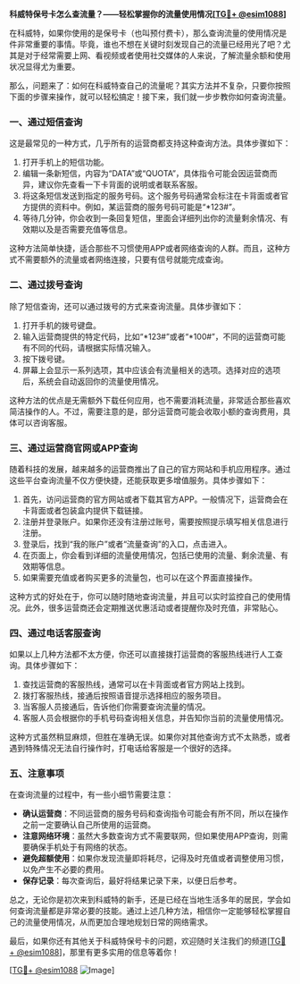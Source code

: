 **科威特保号卡怎么查流量？——轻松掌握你的流量使用情况[[TG💪+ @esim1088](https://t.me/s/esim1088)]**

在科威特，如果你使用的是保号卡（也叫预付费卡），那么查询流量的使用情况是件非常重要的事情。毕竟，谁也不想在关键时刻发现自己的流量已经用光了吧？尤其是对于经常需要上网、看视频或者使用社交媒体的人来说，了解流量余额和使用状况显得尤为重要。

那么，问题来了：如何在科威特查自己的流量呢？其实方法并不复杂，只要你按照下面的步骤来操作，就可以轻松搞定！接下来，我们就一步步教你如何查询流量。

### 一、通过短信查询

这是最常见的一种方式，几乎所有的运营商都支持这种查询方法。具体步骤如下：

1. 打开手机上的短信功能。
2. 编辑一条新短信，内容为“DATA”或“QUOTA”，具体指令可能会因运营商而异，建议你先查看一下卡背面的说明或者联系客服。
3. 将这条短信发送到指定的服务号码。这个服务号码通常会标注在卡背面或者官方提供的资料中。例如，某运营商的服务号码可能是“*123#”。
4. 等待几分钟，你会收到一条回复短信，里面会详细列出你的流量剩余情况、有效期以及是否需要充值等信息。

这种方法简单快捷，适合那些不习惯使用APP或者网络查询的人群。而且，这种方式不需要额外的流量或者网络连接，只要有信号就能完成查询。

### 二、通过拨号查询

除了短信查询，还可以通过拨号的方式来查询流量。具体步骤如下：

1. 打开手机的拨号键盘。
2. 输入运营商提供的特定代码，比如“*123#”或者“*100#”，不同的运营商可能有不同的代码，请根据实际情况输入。
3. 按下拨号键。
4. 屏幕上会显示一系列选项，其中应该会有流量相关的选项。选择对应的选项后，系统会自动返回你的流量使用情况。

这种方法的优点是无需额外下载任何应用，也不需要消耗流量，非常适合那些喜欢简洁操作的人。不过，需要注意的是，部分运营商可能会收取小额的查询费用，具体可以咨询客服。

### 三、通过运营商官网或APP查询

随着科技的发展，越来越多的运营商推出了自己的官方网站和手机应用程序。通过这些平台查询流量不仅方便快捷，还能获取更多增值服务。具体步骤如下：

1. 首先，访问运营商的官方网站或者下载其官方APP。一般情况下，运营商会在卡背面或者包装盒内提供下载链接。
2. 注册并登录账户。如果你还没有注册过账号，需要按照提示填写相关信息进行注册。
3. 登录后，找到“我的账户”或者“流量查询”的入口，点击进入。
4. 在页面上，你会看到详细的流量使用情况，包括已使用的流量、剩余流量、有效期等信息。
5. 如果需要充值或者购买更多的流量包，也可以在这个界面直接操作。

这种方式的好处在于，你可以随时随地查询流量，并且可以实时监控自己的使用情况。此外，很多运营商还会定期推送优惠活动或者提醒你及时充值，非常贴心。

### 四、通过电话客服查询

如果以上几种方法都不太方便，你还可以直接拨打运营商的客服热线进行人工查询。具体步骤如下：

1. 查找运营商的客服热线，通常可以在卡背面或者官方网站上找到。
2. 拨打客服热线，接通后按照语音提示选择相应的服务项目。
3. 当客服人员接通后，告诉他们你需要查询流量的情况。
4. 客服人员会根据你的手机号码查询相关信息，并告知你当前的流量使用情况。

这种方式虽然稍显麻烦，但胜在准确无误。如果你对其他查询方式不太熟悉，或者遇到特殊情况无法自行操作时，打电话给客服是一个很好的选择。

### 五、注意事项

在查询流量的过程中，有一些小细节需要注意：

- **确认运营商**：不同运营商的服务号码和查询指令可能会有所不同，所以在操作之前一定要确认自己所使用的运营商。
- **注意网络环境**：虽然大多数查询方式不需要联网，但如果使用APP查询，则需要确保手机处于有网络的状态。
- **避免超额使用**：如果你发现流量即将耗尽，记得及时充值或者调整使用习惯，以免产生不必要的费用。
- **保存记录**：每次查询后，最好将结果记录下来，以便日后参考。

总之，无论你是初次来到科威特的新手，还是已经在当地生活多年的居民，学会如何查询流量都是非常必要的技能。通过上述几种方法，相信你一定能够轻松掌握自己的流量使用情况，从而更加合理地规划日常的网络需求。

最后，如果你还有其他关于科威特保号卡的问题，欢迎随时关注我们的频道[[TG💪+ @esim1088](https://t.me/s/esim1088)]，那里有更多实用的信息等着你！

[[TG💪+ @esim1088](https://t.me/s/esim1088) ![Image](https://i.postimg.cc/4NQfJmqS/Snipaste-2025-05-13-00-14-12.png)]